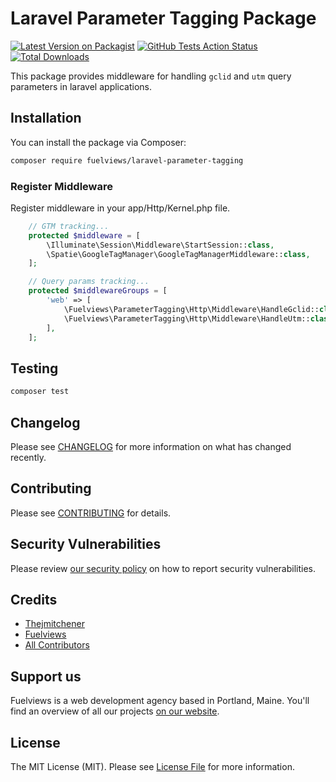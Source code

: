 # Laravel Parameter Tagging Package

[![Latest Version on Packagist](https://img.shields.io/packagist/v/fuelviews/laravel-parameter-tagging.svg?style=flat-square)](https://packagist.org/packages/fuelviews/laravel-parameter-tagging)
[![GitHub Tests Action Status](https://img.shields.io/github/actions/workflow/status/fuelviews/laravel-robots-txt/run-tests.yml?branch=main&label=tests&style=flat-square)](https://github.com/fuelviews/laravel-parameter-tagging/actions?query=workflow%3Arun-tests+branch%3Amain)
[![Total Downloads](https://img.shields.io/packagist/dt/fuelviews/laravel-parameter-tagging.svg?style=flat-square)](https://packagist.org/packages/fuelviews/laravel-parameter-tagging)


This package provides middleware for handling `gclid` and `utm` query parameters in laravel applications.

## Installation

You can install the package via Composer:

```bash
composer require fuelviews/laravel-parameter-tagging
```

### Register Middleware

Register middleware in your app/Http/Kernel.php file.

```php
    // GTM tracking...
    protected $middleware = [
        \Illuminate\Session\Middleware\StartSession::class,
        \Spatie\GoogleTagManager\GoogleTagManagerMiddleware::class,
    ];

    // Query params tracking...
    protected $middlewareGroups = [
        'web' => [
            \Fuelviews\ParameterTagging\Http\Middleware\HandleGclid::class,
            \Fuelviews\ParameterTagging\Http\Middleware\HandleUtm::class,
        ],
    ];
```

## Testing

```bash
composer test
```

## Changelog

Please see [CHANGELOG](CHANGELOG.md) for more information on what has changed recently.

## Contributing

Please see [CONTRIBUTING](CONTRIBUTING.md) for details.

## Security Vulnerabilities

Please review [our security policy](../../security/policy) on how to report security vulnerabilities.

## Credits

- [Thejmitchener](https://github.com/thejmitchener)
- [Fuelviews](https://github.com/fuelviews)
- [All Contributors](../../contributors)

## Support us

Fuelviews is a web development agency based in Portland, Maine. You'll find an overview of all our projects [on our website](https://fuelviews.com).

## License

The MIT License (MIT). Please see [License File](LICENSE.md) for more information.
